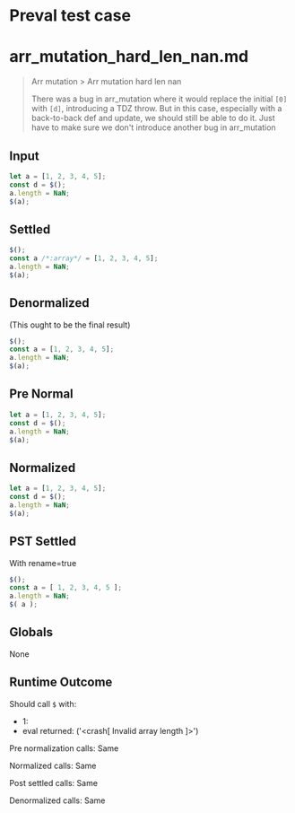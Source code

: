# Preval test case

# arr_mutation_hard_len_nan.md

> Arr mutation > Arr mutation hard len nan
>
> There was a bug in arr_mutation where it would replace the
> initial `[0]` with `[d]`, introducing a TDZ throw.
> But in this case, especially with a back-to-back def and update, 
> we should still be able to do it. Just have to make sure we don't introduce
> another bug in arr_mutation

## Input

`````js filename=intro
let a = [1, 2, 3, 4, 5];
const d = $();
a.length = NaN;
$(a);
`````

## Settled


`````js filename=intro
$();
const a /*:array*/ = [1, 2, 3, 4, 5];
a.length = NaN;
$(a);
`````

## Denormalized
(This ought to be the final result)

`````js filename=intro
$();
const a = [1, 2, 3, 4, 5];
a.length = NaN;
$(a);
`````

## Pre Normal


`````js filename=intro
let a = [1, 2, 3, 4, 5];
const d = $();
a.length = NaN;
$(a);
`````

## Normalized


`````js filename=intro
let a = [1, 2, 3, 4, 5];
const d = $();
a.length = NaN;
$(a);
`````

## PST Settled
With rename=true

`````js filename=intro
$();
const a = [ 1, 2, 3, 4, 5 ];
a.length = NaN;
$( a );
`````

## Globals

None

## Runtime Outcome

Should call `$` with:
 - 1: 
 - eval returned: ('<crash[ Invalid array length ]>')

Pre normalization calls: Same

Normalized calls: Same

Post settled calls: Same

Denormalized calls: Same
